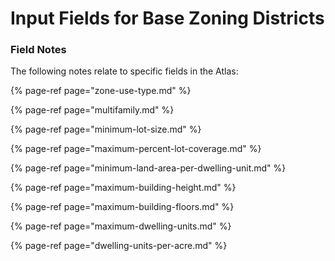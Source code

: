 # Input Fields for Base Zoning Districts

### Field Notes

The following notes relate to specific fields in the Atlas:

{% page-ref page="zone-use-type.md" %}

{% page-ref page="multifamily.md" %}

{% page-ref page="minimum-lot-size.md" %}

{% page-ref page="maximum-percent-lot-coverage.md" %}

{% page-ref page="minimum-land-area-per-dwelling-unit.md" %}

{% page-ref page="maximum-building-height.md" %}

{% page-ref page="maximum-building-floors.md" %}

{% page-ref page="maximum-dwelling-units.md" %}

{% page-ref page="dwelling-units-per-acre.md" %}



